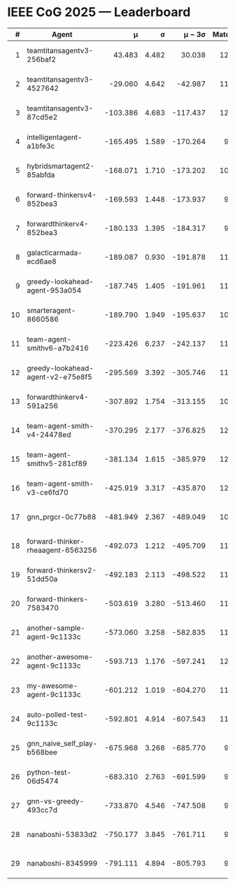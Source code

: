 # IEEE CoG 2025 — Leaderboard

| # | Agent | μ | σ | μ − 3σ | Matches | Updated |
|---:|---|---:|---:|---:|---:|---|
| 1 | teamtitansagentv3-256baf2 | 43.483 | 4.482 | 30.038 | 12160 | 2025-08-21 13:37 |
| 2 | teamtitansagentv3-4527642 | -29.060 | 4.642 | -42.987 | 11414 | 2025-08-21 13:37 |
| 3 | teamtitansagentv3-87cd5e2 | -103.386 | 4.683 | -117.437 | 12906 | 2025-08-21 13:37 |
| 4 | intelligentagent-a1bfe3c | -165.495 | 1.589 | -170.264 | 9802 | 2025-08-21 13:37 |
| 5 | hybridsmartagent2-85abfda | -168.071 | 1.710 | -173.202 | 10561 | 2025-08-21 13:37 |
| 6 | forward-thinkersv4-852bea3 | -169.593 | 1.448 | -173.937 | 9557 | 2025-08-21 13:37 |
| 7 | forwardthinkerv4-852bea3 | -180.133 | 1.395 | -184.317 | 9578 | 2025-08-21 13:37 |
| 8 | galacticarmada-ecd6ae8 | -189.087 | 0.930 | -191.878 | 11520 | 2025-08-21 13:37 |
| 9 | greedy-lookahead-agent-953a054 | -187.745 | 1.405 | -191.961 | 11424 | 2025-08-21 13:37 |
| 10 | smarteragent-8660586 | -189.790 | 1.949 | -195.637 | 10313 | 2025-08-21 13:37 |
| 11 | team-agent-smithv6-a7b2416 | -223.426 | 6.237 | -242.137 | 11600 | 2025-08-21 13:37 |
| 12 | greedy-lookahead-agent-v2-e75e8f5 | -295.569 | 3.392 | -305.746 | 11804 | 2025-08-21 13:37 |
| 13 | forwardthinkerv4-591a256 | -307.892 | 1.754 | -313.155 | 10079 | 2025-08-21 13:37 |
| 14 | team-agent-smith-v4-24478ed | -370.295 | 2.177 | -376.825 | 12402 | 2025-08-21 13:37 |
| 15 | team-agent-smithv5-281cf89 | -381.134 | 1.615 | -385.979 | 12280 | 2025-08-21 13:37 |
| 16 | team-agent-smith-v3-ce6fd70 | -425.919 | 3.317 | -435.870 | 12962 | 2025-08-21 13:37 |
| 17 | gnn_prgcr-0c77b88 | -481.949 | 2.367 | -489.049 | 10970 | 2025-08-21 13:37 |
| 18 | forward-thinker-rheaagent-6563256 | -492.073 | 1.212 | -495.709 | 11358 | 2025-08-21 13:37 |
| 19 | forward-thinkersv2-51dd50a | -492.183 | 2.113 | -498.522 | 11878 | 2025-08-21 13:37 |
| 20 | forward-thinkers-7583470 | -503.619 | 3.280 | -513.460 | 11260 | 2025-08-21 13:37 |
| 21 | another-sample-agent-9c1133c | -573.060 | 3.258 | -582.835 | 11820 | 2025-08-21 13:37 |
| 22 | another-awesome-agent-9c1133c | -593.713 | 1.176 | -597.241 | 12320 | 2025-08-21 13:37 |
| 23 | my-awesome-agent-9c1133c | -601.212 | 1.019 | -604.270 | 11940 | 2025-08-21 13:37 |
| 24 | auto-polled-test-9c1133c | -592.801 | 4.914 | -607.543 | 11400 | 2025-08-21 13:37 |
| 25 | gnn_naive_self_play-b568bee | -675.968 | 3.268 | -685.770 | 9680 | 2025-08-21 13:37 |
| 26 | python-test-06d5474 | -683.310 | 2.763 | -691.599 | 9820 | 2025-08-21 13:37 |
| 27 | gnn-vs-greedy-493cc7d | -733.870 | 4.546 | -747.508 | 9540 | 2025-08-21 13:37 |
| 28 | nanaboshi-53833d2 | -750.177 | 3.845 | -761.711 | 9220 | 2025-08-21 13:37 |
| 29 | nanaboshi-8345999 | -791.111 | 4.894 | -805.793 | 9850 | 2025-08-21 13:37 |
